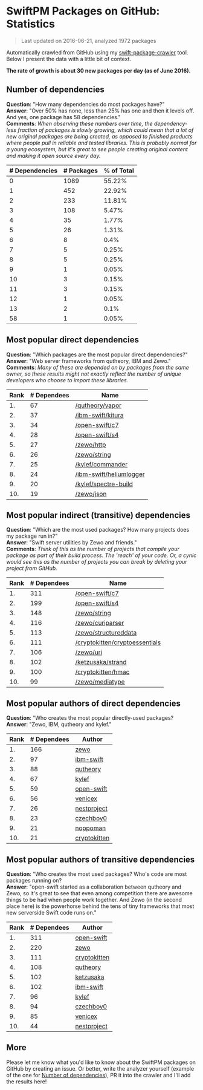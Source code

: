 
# SwiftPM Packages on GitHub: Statistics

> Last updated on 2016-06-21, analyzed 1972 packages

Automatically crawled from GitHub using my [swift-package-crawler](https://github.com/czechboy0/swift-package-crawler) tool. Below I present the data with a little bit of context.

**The rate of growth is about 30 new packages per day (as of June 2016).**

## Number of dependencies
**Question**: "How many dependencies do most packages have?"  
**Answer**: "Over 50% has none, less than 25% has one and then it levels off. And yes, one package has 58 dependencies."  
**Comments**: *When observing these numbers over time, the dependency-less fraction of packages is slowly growing, which could mean that a lot of new original packages are being created, as opposed to finished products where people pull in reliable and tested libraries. This is probably normal for a young ecosystem, but it's great to see people creating original content and making it open source every day.*

| # Dependencies | # Packages | % of Total |
| --- | --- | --- |
|   0 | 1089 | 55.22% |
|   1 | 452 | 22.92% |
|   2 | 233 | 11.81% |
|   3 | 108 |  5.47% |
|   4 |  35 |  1.77% |
|   5 |  26 |  1.31% |
|   6 |   8 |   0.4% |
|   7 |   5 |  0.25% |
|   8 |   5 |  0.25% |
|   9 |   1 |  0.05% |
|  10 |   3 |  0.15% |
|  11 |   3 |  0.15% |
|  12 |   1 |  0.05% |
|  13 |   2 |   0.1% |
|  58 |   1 |  0.05% |

## Most popular direct dependencies
**Question**: "Which packages are the most popular direct dependencies?"  
**Answer**: "Web server frameworks from qutheory, IBM and Zewo."  
**Comments**: *Many of these are depended on by packages from the same owner, so these results might not exactly reflect the number of unique developers who choose to import these libraries.*  

| Rank | # Dependees | Name |
| --- | --- | --- |
|   1. |  67 | [/qutheory/vapor](https://github.com/qutheory/vapor) |
|   2. |  37 | [/ibm-swift/kitura](https://github.com/ibm-swift/kitura) |
|   3. |  34 | [/open-swift/c7](https://github.com/open-swift/c7) |
|   4. |  28 | [/open-swift/s4](https://github.com/open-swift/s4) |
|   5. |  27 | [/zewo/http](https://github.com/zewo/http) |
|   6. |  26 | [/zewo/string](https://github.com/zewo/string) |
|   7. |  25 | [/kylef/commander](https://github.com/kylef/commander) |
|   8. |  24 | [/ibm-swift/heliumlogger](https://github.com/ibm-swift/heliumlogger) |
|   9. |  20 | [/kylef/spectre-build](https://github.com/kylef/spectre-build) |
|  10. |  19 | [/zewo/json](https://github.com/zewo/json) |

## Most popular indirect (transitive) dependencies
**Question**: "Which are the most used packages? How many projects does my package run in?"  
**Answer**: "Swift server utilities by Zewo and friends."  
**Comments**: *Think of this as the number of projects that compile your package as part of their build process. The 'reach' of your code. Or, a cynic would see this as the number of projects you can break by deleting your project from GitHub.*  

| Rank | # Dependees | Name |
| --- | --- | --- |
|   1. | 311 | [/open-swift/c7](https://github.com/open-swift/c7) |
|   2. | 199 | [/open-swift/s4](https://github.com/open-swift/s4) |
|   3. | 148 | [/zewo/string](https://github.com/zewo/string) |
|   4. | 116 | [/zewo/curiparser](https://github.com/zewo/curiparser) |
|   5. | 113 | [/zewo/structureddata](https://github.com/zewo/structureddata) |
|   6. | 111 | [/cryptokitten/cryptoessentials](https://github.com/cryptokitten/cryptoessentials) |
|   7. | 106 | [/zewo/uri](https://github.com/zewo/uri) |
|   8. | 102 | [/ketzusaka/strand](https://github.com/ketzusaka/strand) |
|   9. | 100 | [/cryptokitten/hmac](https://github.com/cryptokitten/hmac) |
|  10. |  99 | [/zewo/mediatype](https://github.com/zewo/mediatype) |

## Most popular authors of direct dependencies
**Question**: "Who creates the most popular directly-used packages?  
**Answer**: "Zewo, IBM, qutheory and kylef."    

| Rank | # Dependees | Author |
| --- | --- | --- |
|   1. | 166 | [zewo](https://github.com/zewo) |
|   2. |  97 | [ibm-swift](https://github.com/ibm-swift) |
|   3. |  88 | [qutheory](https://github.com/qutheory) |
|   4. |  67 | [kylef](https://github.com/kylef) |
|   5. |  59 | [open-swift](https://github.com/open-swift) |
|   6. |  56 | [venicex](https://github.com/venicex) |
|   7. |  26 | [nestproject](https://github.com/nestproject) |
|   8. |  23 | [czechboy0](https://github.com/czechboy0) |
|   9. |  21 | [noppoman](https://github.com/noppoman) |
|  10. |  21 | [cryptokitten](https://github.com/cryptokitten) |

## Most popular authors of transitive dependencies
**Question**: "Who creates the most used packages? Who's code are most packages running on?  
**Answer**: "open-swift started as a collaboration between qutheory and Zewo, so it's great to see that even among competition there are awesome things to be had when people work together. And Zewo (in the second place here) is the powerhorse behind the tens of tiny frameworks that most new serverside Swift code runs on."    

| Rank | # Dependees | Author |
| --- | --- | --- |
|   1. | 311 | [open-swift](https://github.com/open-swift) |
|   2. | 220 | [zewo](https://github.com/zewo) |
|   3. | 111 | [cryptokitten](https://github.com/cryptokitten) |
|   4. | 108 | [qutheory](https://github.com/qutheory) |
|   5. | 102 | [ketzusaka](https://github.com/ketzusaka) |
|   6. | 102 | [ibm-swift](https://github.com/ibm-swift) |
|   7. |  96 | [kylef](https://github.com/kylef) |
|   8. |  94 | [czechboy0](https://github.com/czechboy0) |
|   9. |  85 | [venicex](https://github.com/venicex) |
|  10. |  44 | [nestproject](https://github.com/nestproject) |

## More
Please let me know what you'd like to know about the SwiftPM packages on GitHub by creating an issue. Or better, write the analyzer yourself (example of the one for [Number of dependencies](https://github.com/czechboy0/swift-package-crawler/blob/master/Sources/AnalyzerLib/DependencyTrees.swift)), PR it into the crawler and I'll add the results here!
